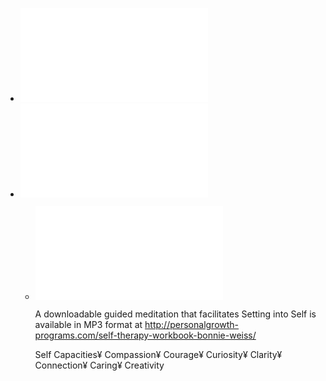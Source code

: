 - ![ifs-intro.pdf](../assets/ifs-intro_1739293815795_0.pdf)
- ![idfs-diagram.pdf](../assets/idfs-diagram_1739293832153_0.pdf)
	- ![identifying-protectors.pdf](../assets/identifying-protectors_1739293840227_0.pdf)
	  
	  A downloadable guided meditation that facilitates Setting into Self is available in MP3 format at http://personalgrowth-programs.com/self-therapy-workbook-bonnie-weiss/
	  
	  Self Capacities¥ 
	  Compassion¥ 
	  Courage¥ Curiosity¥ Clarity¥ Connection¥ Caring¥ Creativity